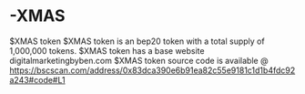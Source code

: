 # -XMAS
$XMAS token
$XMAS token is an bep20 token with a total supply of 1,000,000 tokens.
$XMAS token has a base website digitalmarketingbyben.com
$XMAS token source code is available @ https://bscscan.com/address/0x83dca390e6b91ea82c55e9181c1d1b4fdc92a243#code#L1
